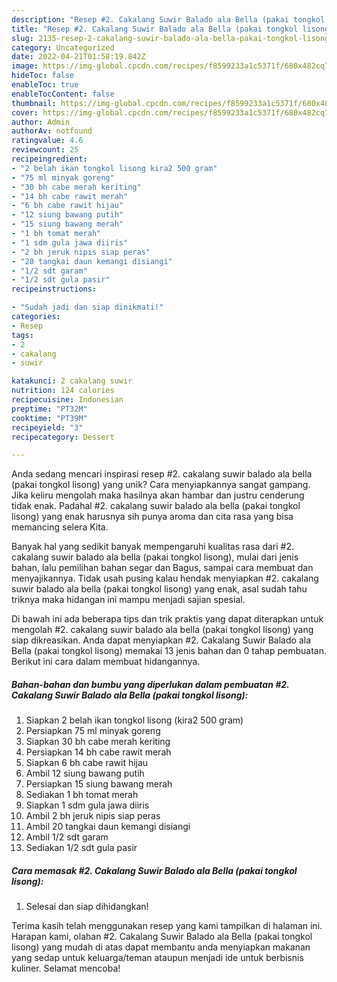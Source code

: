 ```yaml
---
description: "Resep #2. Cakalang Suwir Balado ala Bella (pakai tongkol lisong) yang Enak"
title: "Resep #2. Cakalang Suwir Balado ala Bella (pakai tongkol lisong) yang Enak"
slug: 2135-resep-2-cakalang-suwir-balado-ala-bella-pakai-tongkol-lisong-yang-enak
category: Uncategorized
date: 2022-04-21T01:58:19.842Z
image: https://img-global.cpcdn.com/recipes/f8599233a1c5371f/680x482cq70/2-cakalang-suwir-balado-ala-bella-pakai-tongkol-lisong-foto-resep-utama.jpg
hideToc: false
enableToc: true
enableTocContent: false
thumbnail: https://img-global.cpcdn.com/recipes/f8599233a1c5371f/680x482cq70/2-cakalang-suwir-balado-ala-bella-pakai-tongkol-lisong-foto-resep-utama.jpg
cover: https://img-global.cpcdn.com/recipes/f8599233a1c5371f/680x482cq70/2-cakalang-suwir-balado-ala-bella-pakai-tongkol-lisong-foto-resep-utama.jpg
author: Admin
authorAv: notfound
ratingvalue: 4.6
reviewcount: 25
recipeingredient:
- "2 belah ikan tongkol lisong kira2 500 gram"
- "75 ml minyak goreng"
- "30 bh cabe merah keriting"
- "14 bh cabe rawit merah"
- "6 bh cabe rawit hijau"
- "12 siung bawang putih"
- "15 siung bawang merah"
- "1 bh tomat merah"
- "1 sdm gula jawa diiris"
- "2 bh jeruk nipis siap peras"
- "20 tangkai daun kemangi disiangi"
- "1/2 sdt garam"
- "1/2 sdt gula pasir"
recipeinstructions:

- "Sudah jadi dan siap dinikmati!"
categories:
- Resep
tags:
- 2
- cakalang
- suwir

katakunci: 2 cakalang suwir 
nutrition: 124 calories
recipecuisine: Indonesian
preptime: "PT32M"
cooktime: "PT39M"
recipeyield: "3"
recipecategory: Dessert

---
```





Anda sedang mencari inspirasi resep #2. cakalang suwir balado ala bella (pakai tongkol lisong) yang unik? Cara menyiapkannya sangat gampang. Jika keliru mengolah maka hasilnya akan hambar dan justru cenderung tidak enak. Padahal #2. cakalang suwir balado ala bella (pakai tongkol lisong) yang enak harusnya sih punya aroma dan cita rasa yang bisa memancing selera Kita.





Banyak hal yang sedikit banyak mempengaruhi kualitas rasa dari #2. cakalang suwir balado ala bella (pakai tongkol lisong), mulai dari jenis bahan, lalu pemilihan bahan segar dan Bagus, sampai cara membuat dan menyajikannya. Tidak usah pusing kalau hendak menyiapkan #2. cakalang suwir balado ala bella (pakai tongkol lisong) yang enak,      asal sudah tahu triknya maka hidangan ini mampu menjadi sajian spesial.





















Di bawah ini ada beberapa tips dan trik praktis yang dapat diterapkan untuk mengolah #2. cakalang suwir balado ala bella (pakai tongkol lisong) yang siap dikreasikan. Anda dapat menyiapkan #2. Cakalang Suwir Balado ala Bella (pakai tongkol lisong) memakai 13 jenis bahan dan 0 tahap pembuatan. Berikut ini cara dalam membuat hidangannya.

<!--inarticleads1-->

##### Bahan-bahan dan bumbu yang diperlukan dalam pembuatan #2. Cakalang Suwir Balado ala Bella (pakai tongkol lisong):

1. Siapkan 2 belah ikan tongkol lisong (kira2 500 gram)
1. Persiapkan 75 ml minyak goreng
1. Siapkan 30 bh cabe merah keriting
1. Persiapkan 14 bh cabe rawit merah
1. Siapkan 6 bh cabe rawit hijau
1. Ambil 12 siung bawang putih
1. Persiapkan 15 siung bawang merah
1. Sediakan 1 bh tomat merah
1. Siapkan 1 sdm gula jawa diiris
1. Ambil 2 bh jeruk nipis siap peras
1. Ambil 20 tangkai daun kemangi disiangi
1. Ambil 1/2 sdt garam
1. Sediakan 1/2 sdt gula pasir




<!--inarticleads2-->

##### Cara memasak #2. Cakalang Suwir Balado ala Bella (pakai tongkol lisong):


1. Selesai dan siap dihidangkan!



Terima kasih telah menggunakan resep yang kami tampilkan di halaman ini. Harapan kami, olahan #2. Cakalang Suwir Balado ala Bella (pakai tongkol lisong) yang mudah di atas dapat membantu anda menyiapkan makanan yang sedap untuk keluarga/teman ataupun menjadi ide untuk berbisnis kuliner. Selamat mencoba!

